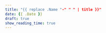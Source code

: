 ```yaml
---
title: "{{ replace .Name "-" " " | title }}"
date: {{ .Date }}
draft: true
show_reading_time: true
---
```


